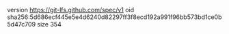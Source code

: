 version https://git-lfs.github.com/spec/v1
oid sha256:5d686ecf445e5e4d6240d82297ff3f8ecd192a991f96bb573bd1ce0b5d47c709
size 354
